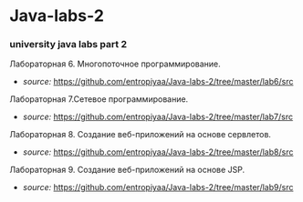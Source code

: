 # Java-labs-2

### university java labs part 2
 
Лабораторная 6. Многопоточное программирование.
* *source:* https://github.com/entropiyaa/Java-labs-2/tree/master/lab6/src

Лабораторная 7.Сетевое программирование.
* *source:* https://github.com/entropiyaa/Java-labs-2/tree/master/lab7/src

Лабораторная 8. Создание веб-приложений на основе сервлетов.
* *source:* https://github.com/entropiyaa/Java-labs-2/tree/master/lab8/src

Лабораторная 9. Создание веб-приложений на основе JSP.
* *source:* https://github.com/entropiyaa/Java-labs-2/tree/master/lab9/src
